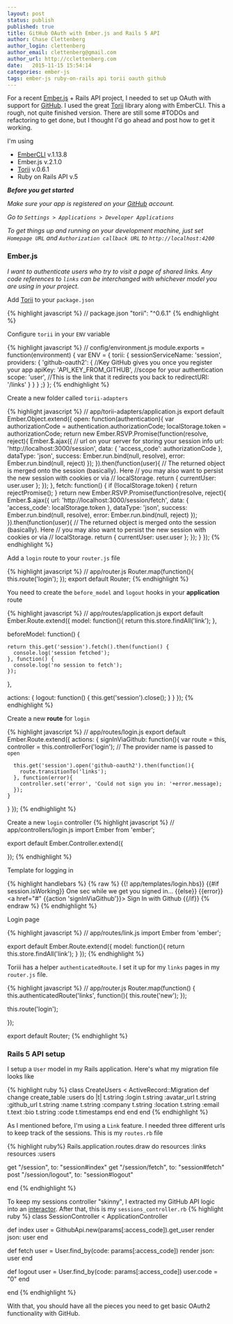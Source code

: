 ```yaml
---
layout: post
status: publish
published: true
title: GitHub OAuth with Ember.js and Rails 5 API
author: Chase Clettenberg
author_login: clettenberg
author_email: clettenberg@gmail.com
author_url: http://cclettenberg.com
date:   2015-11-15 15:54:14
categories: ember-js
tags: ember-js ruby-on-rails api torii oauth github
---
```


For a recent [Ember.js](http://emberjs.com) + Rails API project, I needed to set up OAuth with support for [GitHub](https://developer.github.com/v3/oauth/). I used the great [Torii](https://github.com/Vestorly/torii) library along with EmberCLI. This a rough, not quite finished version. There are still some #TODOs and refactoring to get done, but I thought I'd go ahead and post how to get it working.

I'm using

- [EmberCLI](http://www.ember-cli.com/) v.1.13.8
- Ember.js v.2.1.0
- [Torii](https://github.com/Vestorly/torii) v.0.6.1
- Ruby on Rails API v.5

_**Before you get started**_

*Make sure your app is registered on your [GitHub](http://github.com) account.*

*Go to `Settings > Applications > Developer Applications`*

*To get things up and running on your development machine, just set `Homepage URL` and `Authorization callback URL` to
`http://localhost:4200`*


### **Ember.js**

*I want to authenticate users who try to visit a page of shared links. Any code references to `links` can be interchanged with whichever model you are using in your project.*

Add [Torii](https://github.com/Vestorly/torii) to your `package.json`

{% highlight javascript %}
// package.json
"torii": "^0.6.1"
{% endhighlight %}

Configure `torii` in your `ENV` variable

{% highlight javascript %}
// config/environment.js
module.exports = function(environment) {
  var ENV = {
    torii: {
         sessionServiceName: 'session',
         providers: {
           'github-oauth2': {
             //Key GitHub gives you once you register your app
             apiKey: 'API_KEY_FROM_GITHUB',
             //scope for your authentication
             scope: 'user',
             //This is the link that it redirects you back to
             redirectURI: '/links'
           }
         }
       }
   ;}
 };
{% endhighlight %}

Create a new folder called `torii-adapters`

{% highlight javascript %}
// app/torii-adapters/application.js
export default Ember.Object.extend({
  open: function(authentication){
    var authorizationCode = authentication.authorizationCode;
    localStorage.token = authorizationCode;
    return new Ember.RSVP.Promise(function(resolve, reject){
      Ember.$.ajax({
        // url on your server for storing your session info
        url: 'http://localhost:3000/session',
        data: { 'access_code': authorizationCode },
        dataType: 'json',
        success: Ember.run.bind(null, resolve),
        error: Ember.run.bind(null, reject)
      });
    }).then(function(user){
      // The returned object is merged onto the session (basically). Here
      // you may also want to persist the new session with cookies or via
      // localStorage.
      return {
        currentUser: user.user
      };
    });
  },
  fetch: function() {
    if (!localStorage.token) {
      return rejectPromise();
    }
    return new Ember.RSVP.Promise(function(resolve, reject){
      Ember.$.ajax({
        url: 'http://localhost:3000/session/fetch',
        data: { 'access_code': localStorage.token },
        dataType: 'json',
        success: Ember.run.bind(null, resolve),
        error: Ember.run.bind(null, reject)
      });
    }).then(function(user){
      // The returned object is merged onto the session (basically). Here
      // you may also want to persist the new session with cookies or via
      // localStorage.
      return {
        currentUser: user.user
      };
    });
  }
});
{% endhighlight %}

Add a `login` route to your `router.js` file

{% highlight javascript %}
// app/router.js
Router.map(function(){
  this.route('login');
});
export default Router;
{% endhighlight %}

You need to create the `before_model` and `logout` hooks in your **application** route

{% highlight javascript %}
// app/routes/application.js
export default Ember.Route.extend({
  model: function(){
    return this.store.findAll('link');
  },

  beforeModel: function() {

    return this.get('session').fetch().then(function() {
      console.log('session fetched');
    }, function() {
      console.log('no session to fetch');
    });
  },

  actions: {
    logout: function() {
      this.get('session').close();
    }
  }
});
{% endhighlight %}

Create a new **route** for `login`

{% highlight javascript %}
// app/routes/login.js
export default Ember.Route.extend({
  actions: {
    signInViaGithub: function(){
      var route = this,
          controller = this.controllerFor('login');
      // The provider name is passed to `open`

      this.get('session').open('github-oauth2').then(function(){
        route.transitionTo('links');
      }, function(error){
        controller.set('error', 'Could not sign you in: '+error.message);
      });
    }
  }
});
{% endhighlight %}

Create a new `login` controller
{% highlight javascript %}
// app/controllers/login.js
import Ember from 'ember';

export default Ember.Controller.extend({

});
{% endhighlight %}

Template for logging in

{% highlight handlebars %}
{% raw %}
{{! app/templates/login.hbs}}
{{#if session.isWorking}}
  One sec while we get you signed in...
{{else}}
  {{error}}
  <a href="#" {{action 'signInViaGithub'}}>
    Sign In with Github
  </a>
{{/if}}
{% endraw %}
{% endhighlight %}

Login page

{% highlight javascript %}
// app/routes/link.js
import Ember from 'ember';

export default Ember.Route.extend({
  model: function(){
    return this.store.findAll('link');
  }
});
{% endhighlight %}

Toriii has a helper `authenticatedRoute`. I set it up for my `links` pages in my `router.js` file.

{% highlight javascript %}
// app/router.js
Router.map(function() {
  this.authenticatedRoute('links', function(){
    this.route('new');
  });

  this.route('login');

});

export default Router;
{% endhighlight %}

### Rails 5 API setup

I setup a `User` model in my Rails application. Here's what my migration file looks like

{% highlight ruby %}
class CreateUsers < ActiveRecord::Migration
  def change
    create_table :users do |t|
      t.string :login
      t.string :avatar_url
      t.string :github_url
      t.string :name
      t.string :company
      t.string :location
      t.string :email
      t.text :bio
      t.string :code
      t.timestamps
    end
  end
end
{% endhighlight %}

As I mentioned before, I'm using a `Link` feature. I needed three different urls to keep track of the sessions. This is my `routes.rb` file

{% highlight ruby%}
Rails.application.routes.draw do
  resources :links
  resources :users

  get "/session", to: "session#index"
  get "/session/fetch", to: "session#fetch"
  post "/session/logout", to: "session#logout"

end
{% endhighlight %}

To keep my sessions controller "skinny", I extracted my GitHub API logic into an [interactor](https://gist.github.com/cacqw7/9e8dd6139724fad890f1). After that, this is my `sessions_controller.rb`
{% highlight ruby %}
class SessionController < ApplicationController

  def index
    user = GithubApi.new(params[:access_code]).get_user
    render json: user
  end

  def fetch
    user = User.find_by(code: params[:access_code])
    render json: user
  end

  def logout
    user = User.find_by(code: params[:access_code])
    user.code = "0"
  end

end
{% endhighlight %}

With that, you should have all the pieces you need to get basic OAuth2 functionality with GitHub.
